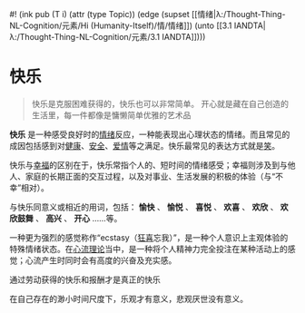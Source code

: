 #! (ink pub (T i) (attr (type Topic)) (edge (supset [[情绪|λ:/Thought-Thing-NL-Cognition/元素/Hi (Humanity-Itself)/情/情绪]]) (unto [[3.1 IANDTA|λ:/Thought-Thing-NL-Cognition/元素/3.1 IANDTA]])))

# 快乐
> 快乐是克服困难获得的，快乐也可以非常简单。
> 开心就是藏在自己创造的生活里，每一件都像是慵懒简单优雅的艺术品

 **快乐** 是一种感受良好时的[情绪](https://zh.wikipedia.org/wiki/%E6%83%85%E7%B7%92 "情绪")反应，一种能表现出心理状态的情绪。而且常见的成因包括感到对[健康](https://zh.wikipedia.org/wiki/%E5%81%A5%E5%BA%B7 "健康")、[安全](https://zh.wikipedia.org/wiki/%E5%AE%89%E5%85%A8 "安全")、[爱情](https://zh.wikipedia.org/wiki/%E6%84%9B%E6%83%85 "爱情")等之满足。快乐最常见的表达方式就是[笑](https://zh.wikipedia.org/wiki/%E7%AC%91 "笑")。

快乐与[幸福](https://zh.wikipedia.org/wiki/%E5%B9%B8%E7%A6%8F "幸福")的区别在于，快乐常指个人的、短时间的情绪感受；幸福则涉及到与他人、家庭的长期正面的交互过程，以及对事业、生活发展的积极的体验（与“不幸”相对）。

与快乐同意义或相近的用词，包括： **愉快** 、 **愉悦** 、 **喜悦** 、 **欢喜** 、 **欢欣** 、 **欢欣鼓舞** 、 **高兴** 、 **开心** ……等。

一种更为强烈的感觉称作“ecstasy（[狂喜](https://zh.wikipedia.org/wiki/%E7%8B%82%E5%96%9C_(%E6%83%85%E7%B7%92) "狂喜 (情绪)")忘我）”，是一种个人意识上主观体验的特殊情绪状态。在[心流理论](https://zh.wikipedia.org/wiki/%E5%BF%83%E6%B5%81%E7%90%86%E8%AB%96 "心流理论")当中，是一种将个人精神力完全投注在某种活动上的感觉；心流产生时同时会有高度的兴奋及充实感。


通过劳动获得的快乐和报酬才是真正的快乐


在自己存在的渺小时间尺度下，乐观才有意义，悲观厌世没有意义。